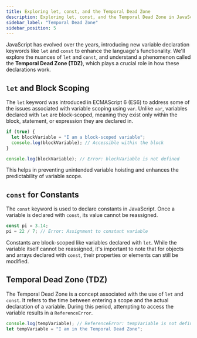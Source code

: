 ```yaml
---
title: Exploring let, const, and the Temporal Dead Zone
description: Exploring let, const, and the Temporal Dead Zone in JavaScript
sidebar_label: "Temporal Dead Zone"
sidebar_position: 5
---
```


JavaScript has evolved over the years, introducing new variable declaration keywords like `let` and `const` to enhance the language's functionality. We'll explore the nuances of `let` and `const`, and understand a phenomenon called the **Temporal Dead Zone (TDZ)**, which plays a crucial role in how these declarations work.

## `let` and Block Scoping

The `let` keyword was introduced in ECMAScript 6 (ES6) to address some of the issues associated with variable scoping using `var`. Unlike `var`, variables declared with `let` are block-scoped, meaning they exist only within the block, statement, or expression they are declared in.

```javascript
if (true) {
  let blockVariable = "I am a block-scoped variable";
  console.log(blockVariable); // Accessible within the block
}

console.log(blockVariable); // Error: blockVariable is not defined
```

This helps in preventing unintended variable hoisting and enhances the predictability of variable scope.

## `const` for Constants

The `const` keyword is used to declare constants in JavaScript. Once a variable is declared with `const`, its value cannot be reassigned.

```javascript
const pi = 3.14;
pi = 22 / 7; // Error: Assignment to constant variable
```

Constants are block-scoped like variables declared with `let`. While the variable itself cannot be reassigned, it's important to note that for objects and arrays declared with `const`, their properties or elements can still be modified.

## Temporal Dead Zone (TDZ)

The Temporal Dead Zone is a concept associated with the use of `let` and `const`. It refers to the time between entering a scope and the actual declaration of a variable. During this period, attempting to access the variable results in a `ReferenceError`.

```javascript
console.log(tempVariable); // ReferenceError: tempVariable is not defined
let tempVariable = "I am in the Temporal Dead Zone";
```
